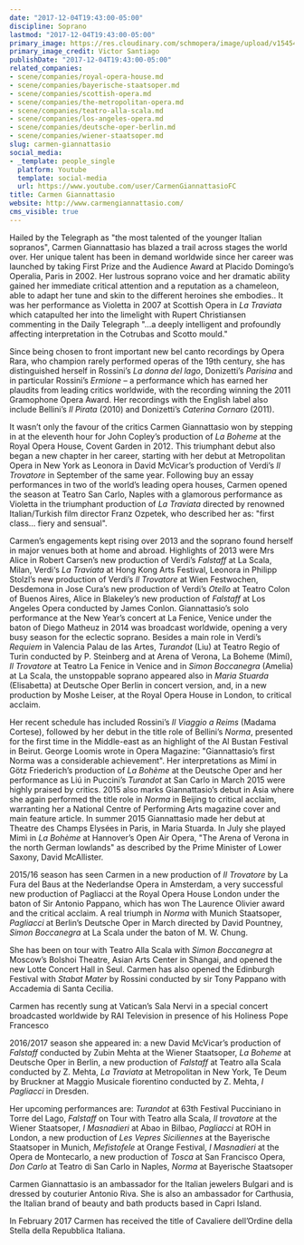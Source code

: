 ```yaml
---
date: "2017-12-04T19:43:00-05:00"
discipline: Soprano
lastmod: "2017-12-04T19:43:00-05:00"
primary_image: https://res.cloudinary.com/schmopera/image/upload/v1545409169/media/webhook-uploads/1512434040898/IMG_1921.jpg.jpg
primary_image_credit: Victor Santiago
publishDate: "2017-12-04T19:43:00-05:00"
related_companies:
- scene/companies/royal-opera-house.md
- scene/companies/bayerische-staatsoper.md
- scene/companies/scottish-opera.md
- scene/companies/the-metropolitan-opera.md
- scene/companies/teatro-alla-scala.md
- scene/companies/los-angeles-opera.md
- scene/companies/deutsche-oper-berlin.md
- scene/companies/wiener-staatsoper.md
slug: carmen-giannattasio
social_media:
- _template: people_single
  platform: Youtube
  template: social-media
  url: https://www.youtube.com/user/CarmenGiannattasioFC
title: Carmen Giannattasio
website: http://www.carmengiannattasio.com/
cms_visible: true
---
```


Hailed by the Telegraph as "the most talented of the younger Italian sopranos", Carmen Giannattasio has blazed a trail across stages the world over. Her unique talent has been in demand worldwide since her career was launched by taking First Prize and the Audience Award at Placido Domingo’s Operalia, Paris in 2002. Her lustrous soprano voice and her dramatic ability gained her immediate critical attention and a reputation as a chameleon, able to adapt her tune and skin to the different heroines she embodies.. It was her performance as Violetta in 2007 at Scottish Opera in *La Traviata* which catapulted her into the limelight with Rupert Christiansen commenting in the Daily Telegraph "…a deeply intelligent and profoundly affecting interpretation in the Cotrubas and Scotto mould."

Since being chosen to front important new bel canto recordings by Opera Rara, who champion rarely performed operas of the 19th century, she has distinguished herself in Rossini’s *La donna del lago*, Donizetti’s *Parisina* and in particular Rossini’s *Ermione* – a performance which has earned her plaudits from leading critics worldwide, with the recording winning the 2011 Gramophone Opera Award. Her recordings with the English label also include Bellini’s *Il Pirata* (2010) and Donizetti’s *Caterina Cornaro* (2011).

It wasn’t only the favour of the critics Carmen Giannattasio won by stepping in at the eleventh hour for John Copley’s production of *La Boheme* at the Royal Opera House, Covent Garden in 2012. This triumphant debut also began a new chapter in her career, starting with her debut at Metropolitan Opera in New York as Leonora in David McVicar’s production of Verdi’s *Il Trovatore* in September of the same year. Following buy an essay performances in two of the world’s leading opera houses, Carmen opened the season at Teatro San Carlo, Naples with a glamorous performance as Violetta in the triumphant production of *La Traviata* directed by renowned Italian/Turkish film director Franz Ozpetek, who described her as: "first class… fiery and sensual".

Carmen’s engagements kept rising over 2013 and the soprano found herself in major venues both at home and abroad. Highlights of 2013 were Mrs Alice in Robert Carsen’s new production of Verdi’s *Falstaff* at La Scala, Milan, Verdi‘s *La Traviata* at Hong Kong Arts Festival, Leonora in Philipp Stolzl’s new production of Verdi’s *Il Trovatore* at Wien Festwochen, Desdemona in Jose Cura’s new production of Verdi’s *Otello* at Teatro Colon of Buenos Aires, Alice in Blakeley’s new production of *Falstaff* at Los Angeles Opera conducted by James Conlon. Giannattasio’s solo performance at the New Year’s concert at La Fenice, Venice under the baton of Diego Matheuz in 2014 was broadcast worldwide, opening a very busy season for the eclectic soprano. Besides a main role in Verdi’s *Requiem* in Valencia Palau de las Artes, *Turandot* (Liu) at Teatro Regio of Turin conducted by P. Steinberg and at Arena of Verona, La Boheme (Mimí), *Il Trovatore* at Teatro La Fenice in Venice and in *Simon Boccanegra* (Amelia) at La Scala, the unstoppable soprano appeared also in *Maria Stuarda* (Elisabetta)  at Deutsche Oper Berlin in concert version, and, in a new production by Moshe Leiser, at the Royal Opera House in London, to critical acclaim.

Her recent schedule has included  Rossini’s *Il Viaggio a Reims* (Madama Cortese), followed by her debut in the title role of Bellini’s *Norma*, presented for the first time in the Middle-east as an highlight of the Al Bustan Festival in Beirut. George Loomis wrote in Opera Magazine: "Giannattasio’s first Norma was a considerable achievement". Her interpretations as Mimí in Götz Friederich’s production of *La Bohème* at the Deutsche Oper and her performance as Liú in Puccini’s *Turandot* at San Carlo in March 2015 were highly praised by critics. 2015 also marks Giannattasio’s debut in Asia where she again performed the title role in *Norma* in Beijing to critical acclaim, warranting her a National Centre of Performing Arts magazine cover and main feature article. In summer 2015 Giannattasio made her debut at Theatre des Champs Elysées in Paris, in Maria Stuarda. In July she played Mimì in *La Bohème* at Hannover’s Open Air Opera, "The Arena of Verona in the north German lowlands" as described by the Prime Minister of Lower Saxony, David McAllister.

2015/16 season has seen Carmen in a new production of *Il Trovatore* by La Fura del Baus at the Nederlandse Opera in Amsterdam, a very successful new production of Pagliacci at the Royal Opera House London under the baton of Sir Antonio Pappano, which has won The Laurence Olivier award and the critical acclaim. A real triumph in *Norma* with Munich Staatsoper, *Pagliacci* at Berlin’s Deutsche Oper in March directed by David Pountney, *Simon Boccanegra* at La Scala under the baton of M. W. Chung.

She has been on tour with Teatro Alla Scala with *Simon Boccanegra* at Moscow’s Bolshoi Theatre,  Asian Arts Center in Shangai, and opened the new Lotte Concert Hall in Seul. Carmen has also opened the Edinburgh Festival with *Stabat Mater* by Rossini conducted by sir Tony Pappano with Accademia di Santa Cecilia.

Carmen has recently sung at Vatican’s Sala Nervi in a special concert broadcasted worldwide by RAI Television in presence of his Holiness Pope Francesco

2016/2017 season she appeared in: a new David McVicar’s production of *Falstaff* conducted by Zubin Mehta at the Wiener Staatsoper, *La Boheme* at Deutsche Oper in Berlin, a new production of *Falstaff* at Teatro alla Scala conducted by Z. Mehta, *La Traviata* at Metropolitan in New York, Te Deum by Bruckner at Maggio Musicale fiorentino conducted by Z. Mehta,  *I Pagliacci* in Dresden.

Her upcoming performances are: *Turandot* at 63th Festival Pucciniano in Torre del Lago, *Falstaff* on Tour with Teatro alla Scala, *Il trovatore* at the Wiener Staatsoper, *I Masnadieri* at Abao in Bilbao, *Pagliacci* at ROH in London, a new production of *Les Vepres Siciliennes* at the Bayerische Staatsoper in Munich, *Mefistofele* at Orange Festival, *I Masnadieri* at the Opera de Montecarlo, a new production of *Tosca* at San Francisco Opera, *Don Carlo* at Teatro di San Carlo in Naples, *Norma* at Bayerische Staatsoper

Carmen Giannattasio is an ambassador for the Italian jewelers Bulgari and is dressed by couturier Antonio Riva. She is also an ambassador for Carthusia, the Italian brand of beauty and bath products based in Capri Island.

In February 2017 Carmen has received the title of Cavaliere dell’Ordine della Stella della Repubblica Italiana.

